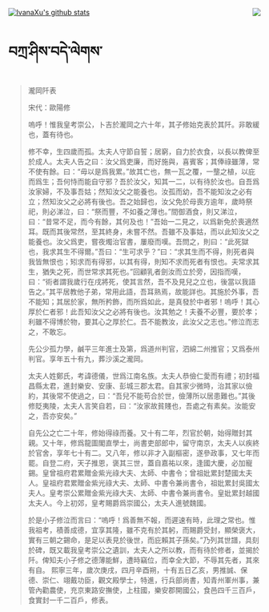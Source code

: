 [![IvanaXu's github stats](https://github-readme-stats.vercel.app/api?username=IvanaXu&show_icons=true&theme=vue-dark)](https://github.com/anuraghazra/github-readme-stats)
<img align="right" src="https://github-readme-stats.vercel.app/api/top-langs/?username=IvanaXu&langs_count=3&theme=graywhite" />
# བཀྲ་ཤིས་བདེ་ལེགས་
> 瀧岡阡表
> 
> 宋代：歐陽修 
> 
> 嗚呼！惟我皇考崇公，卜吉於瀧岡之六十年，其子修始克表於其阡。非敢緩也，蓋有待也。
> 
> 修不幸，生四歲而孤。太夫人守節自誓；居窮，自力於衣食，以長以教俾至於成人。太夫人告之曰：汝父爲吏廉，而好施與，喜賓客；其俸祿雖薄，常不使有餘。曰：“毋以是爲我累。”故其亡也，無一瓦之覆，一壟之植，以庇而爲生；吾何恃而能自守邪？吾於汝父，知其一二，以有待於汝也。自吾爲汝家婦，不及事吾姑；然知汝父之能養也。汝孤而幼，吾不能知汝之必有立；然知汝父之必將有後也。吾之始歸也，汝父免於母喪方逾年，歲時祭祀，則必涕泣，曰：“祭而豐，不如養之薄也。”間御酒食，則又涕泣，曰：“昔常不足，而今有餘，其何及也！”吾始一二見之，以爲新免於喪適然耳。既而其後常然，至其終身，未嘗不然。吾雖不及事姑，而以此知汝父之能養也。汝父爲吏，嘗夜燭治官書，屢廢而嘆。吾問之，則曰：“此死獄也，我求其生不得爾。”吾曰：“生可求乎？”曰：“求其生而不得，則死者與我皆無恨也；矧求而有得邪，以其有得，則知不求而死者有恨也。夫常求其生，猶失之死，而世常求其死也。”回顧乳者劍汝而立於旁，因指而嘆，曰：“術者謂我歲行在戌將死，使其言然，吾不及見兒之立也，後當以我語告之。”其平居教他子弟，常用此語，吾耳熟焉，故能詳也。其施於外事，吾不能知；其居於家，無所矜飾，而所爲如此，是真發於中者邪！嗚呼！其心厚於仁者邪！此吾知汝父之必將有後也。汝其勉之！夫養不必豐，要於孝；利雖不得博於物，要其心之厚於仁。吾不能教汝，此汝父之志也。”修泣而志之，不敢忘。
> 
> 先公少孤力學，鹹平三年進士及第，爲道州判官，泗綿二州推官；又爲泰州判官。享年五十有九，葬沙溪之瀧岡。
> 
> 太夫人姓鄭氏，考諱德儀，世爲江南名族。太夫人恭儉仁愛而有禮；初封福昌縣太君，進封樂安、安康、彭城三郡太君。自其家少微時，治其家以儉約，其後常不使過之，曰：“吾兒不能苟合於世，儉薄所以居患難也。”其後修貶夷陵，太夫人言笑自若，曰：“汝家故貧賤也，吾處之有素矣。汝能安之，吾亦安矣。”
> 
> 自先公之亡二十年，修始得祿而養。又十有二年，烈官於朝，始得贈封其親。又十年，修爲龍圖閣直學士，尚書吏部郎中，留守南京，太夫人以疾終於官舍，享年七十有二。又八年，修以非才入副樞密，遂參政事，又七年而罷。自登二府，天子推恩，褒其三世，蓋自嘉祐以來，逢國大慶，必加寵錫。皇曾祖府君累贈金紫光祿大夫、太師、中書令；曾祖妣累封楚國太夫人。皇祖府君累贈金紫光祿大夫、太師、中書令兼尚書令，祖妣累封吳國太夫人。皇考崇公累贈金紫光祿大夫、太師、中書令兼尚書令。皇妣累封越國太夫人。今上初郊，皇考賜爵爲崇國公，太夫人進號魏國。
> 
> 於是小子修泣而言曰：“嗚呼！爲善無不報，而遲速有時，此理之常也。惟我祖考，積善成德，宜享其隆，雖不克有於其躬，而賜爵受封，顯榮褒大，實有三朝之錫命，是足以表見於後世，而庇賴其子孫矣。”乃列其世譜，具刻於碑，既又載我皇考崇公之遺訓，太夫人之所以教，而有待於修者，並揭於阡。俾知夫小子修之德薄能鮮，遭時竊位，而幸全大節，不辱其先者，其來有自。 熙寧三年，歲次庚戌，四月辛酉朔，十有五日乙亥，男推誠、保德、崇仁、翊戴功臣，觀文殿學士，特進，行兵部尚書，知青州軍州事，兼管內勸農使，充京東路安撫使，上柱國，樂安郡開國公，食邑四千三百戶，食實封一千二百戶，修表。
>